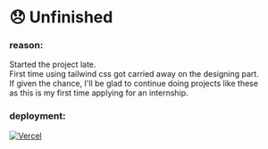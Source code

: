 # :disappointed: Unfinished

### reason:

Started the project late.  
First time using tailwind css got carried away on the designing part.  
If given the chance, I'll be glad to continue doing projects like these  
as this is my first time applying for an internship.

### deployment:

[![Vercel](https://img.shields.io/badge/vercel-%23000000.svg?style=for-the-badge&logo=vercel&logoColor=white)](https://internship-project-zeta.vercel.app/)
